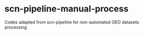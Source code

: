 # scn-pipeline-manual-process
Codes adapted from scn-pipeline for non-automated GEO datasets processing 
